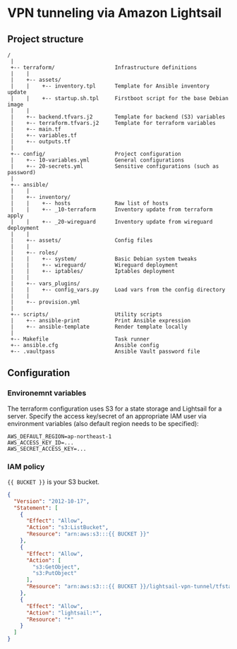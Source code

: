 # VPN tunneling via Amazon Lightsail

## Project structure

```
/
 |
 +-- terraform/                   Infrastructure definitions
 |    |
 |    +-- assets/
 |    |    +-- inventory.tpl      Template for Ansible inventory update
 |    |    +-- startup.sh.tpl     Firstboot script for the base Debian image
 |    |
 |    +-- backend.tfvars.j2       Template for backend (S3) variables
 |    +-- terraform.tfvars.j2     Template for terraform variables
 |    +-- main.tf
 |    +-- variables.tf
 |    +-- outputs.tf
 |
 +-- config/                      Project configuration
 |    +-- 10-variables.yml        General configurations
 |    +-- 20-secrets.yml          Sensitive configurations (such as password)
 |
 +-- ansible/
 |    |
 |    +-- inventory/
 |    |    +-- hosts              Raw list of hosts
 |    |    +-- _10-terraform      Inventory update from terraform apply
 |    |    +-- _20-wireguard      Inventory update from wireguard deployment
 |    |
 |    +-- assets/                 Config files
 |    |
 |    +-- roles/
 |    |    +-- system/            Basic Debian system tweaks
 |    |    +-- wireguard/         Wireguard deployment
 |    |    +-- iptables/          Iptables deployment
 |    |
 |    +-- vars_plugins/
 |    |    +-- config_vars.py     Load vars from the config directory
 |    |
 |    +-- provision.yml
 |
 +-- scripts/                     Utility scripts
 |    +-- ansible-print           Print Ansible expression
 |    +-- ansible-template        Render template locally
 |
 +-- Makefile                     Task runner
 +-- ansible.cfg                  Ansible config
 +-- .vaultpass                   Ansible Vault password file
```

## Configuration

### Environemnt variables

The terraform configuration uses S3 for a state storage and Lightsail for a
server. Specify the access key/secret of an appropriate IAM user via
environment variables (also default region needs to be specified):

```
AWS_DEFAULT_REGION=ap-northeast-1
AWS_ACCESS_KEY_ID=...
AWS_SECRET_ACCESS_KEY=...
```

### IAM policy

`{{ BUCKET }}` is your S3 bucket.

```json
{
  "Version": "2012-10-17",
  "Statement": [
    {
      "Effect": "Allow",
      "Action": "s3:ListBucket",
      "Resource": "arn:aws:s3:::{{ BUCKET }}"
    },
    {
      "Effect": "Allow",
      "Action": [
        "s3:GetObject",
        "s3:PutObject"
      ],
      "Resource": "arn:aws:s3:::{{ BUCKET }}/lightsail-vpn-tunnel/tfstate"
    },
    {
      "Effect": "Allow",
      "Action": "lightsail:*",
      "Resource": "*"
    }
  ]
}
```
